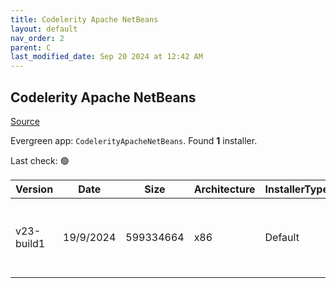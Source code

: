 ```yaml
---
title: Codelerity Apache NetBeans
layout: default
nav_order: 2
parent: C
last_modified_date: Sep 20 2024 at 12:42 AM
---
```


## Codelerity Apache NetBeans

[Source](https://www.codelerity.com/netbeans/)

Evergreen app: `CodelerityApacheNetBeans`. Found **1** installer.

Last check: 🟢

| Version    | Date      | Size      | Architecture | InstallerType | Type | URI                                                                                                                                                                                                            |
| ---------- | --------- | --------- | ------------ | ------------- | ---- | -------------------------------------------------------------------------------------------------------------------------------------------------------------------------------------------------------------- |
| v23-build1 | 19/9/2024 | 599334664 | x86          | Default       | exe  | [https://github.com/codelerity/netbeans-installers/releases/download/v23-build1/Apache-NetBeans-23.exe](https://github.com/codelerity/netbeans-installers/releases/download/v23-build1/Apache-NetBeans-23.exe) |
